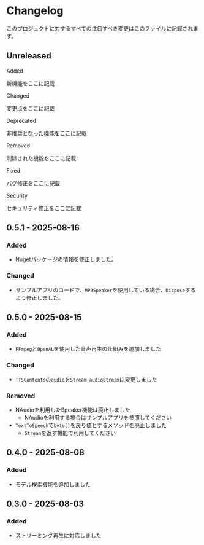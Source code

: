 # Changelog
このプロジェクトに対するすべての注目すべき変更はこのファイルに記録されます。

## Unreleased
Added

新機能をここに記載

Changed

変更点をここに記載

Deprecated

非推奨となった機能をここに記載

Removed

削除された機能をここに記載

Fixed

バグ修正をここに記載

Security

セキュリティ修正をここに記載
## 0.5.1 - 2025-08-16
### Added
- Nugetパッケージの情報を修正しました。

### Changed
- サンプルアプリのコードで、`MP3Speaker`を使用している場合、`Dispose`するよう修正しました。

## 0.5.0 - 2025-08-15
### Added
- `FFmpeg`と`OpenAL`を使用した音声再生の仕組みを追加しました

### Changed
- `TTSContents`の`audio`を`Stream audioStream`に変更しました

### Removed
- NAudioを利用したSpeaker機能は廃止しました
  - NAudioを利用する場合はサンプルアプリを参照してください
- `TextToSpeech`で`byte[]`を戻り値とするメソッドを廃止しました
  - `Stream`を返す機能で利用してください

## 0.4.0 - 2025-08-08
### Added
- モデル検索機能を追加しました


## 0.3.0 - 2025-08-03
### Added
- ストリーミング再生に対応しました

